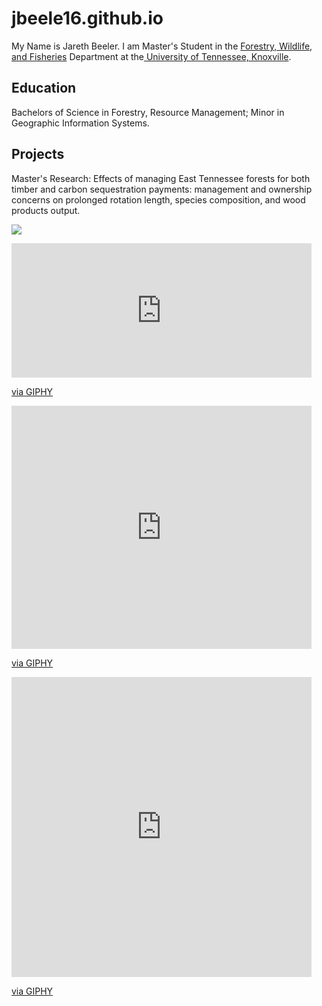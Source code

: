 # jbeele16.github.io


My Name is Jareth Beeler. I am Master's Student in the [Forestry, Wildlife, and Fisheries](https://naturalresources.tennessee.edu/) Department at the[ University of Tennessee, Knoxville](https://www.utk.edu/). 

## Education
Bachelors of Science in Forestry, Resource Management; Minor in Geographic Information Systems. 

## Projects
Master's Research:
Effects of managing East Tennessee forests for both timber and carbon sequestration payments: management and ownership concerns on prolonged rotation length, species composition, and wood products output. 


![](https://naturalresources.tennessee.edu/wp-content/uploads/sites/24/2019/12/dendro-class-2.jpg)


<iframe src="https://giphy.com/embed/WNwErIxqX18xmm92UX" width="480" height="215" frameBorder="0" class="giphy-embed" allowFullScreen></iframe><p><a href="https://giphy.com/gifs/BoxOfficetr-lotr-lord-of-the-rings-frodo-WNwErIxqX18xmm92UX">via GIPHY</a></p>


<iframe src="https://giphy.com/embed/12IRXa3DLCWnny" width="480" height="389" frameBorder="0" class="giphy-embed" allowFullScreen></iframe><p><a href="https://giphy.com/gifs/owl-becausebirds-12IRXa3DLCWnny">via GIPHY</a></p>



<iframe src="https://giphy.com/embed/pAoAkPVUb3Mg8" width="480" height="480" frameBorder="0" class="giphy-embed" allowFullScreen></iframe><p><a href="https://giphy.com/gifs/orange-stuck-flap-pAoAkPVUb3Mg8">via GIPHY</a></p>


